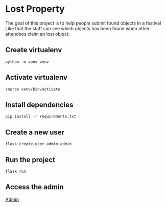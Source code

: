 # Lost Property

The goal of this project is to help people submit found objects in a festival
Like that the staff can see which objects has been found when other attendees claim an lost object.

## Create virtualenv

```
python -m venv venv
```

## Activate virtualenv
```
source venv/bin/activate
```

## Install dependencies
```
pip install -r requirements.txt
```

## Create a new user
```
flask create-user admin admin
```

## Run the project
```
flask run
```

## Access the admin
[Admin](http://127.0.0.1:5000/admin)
